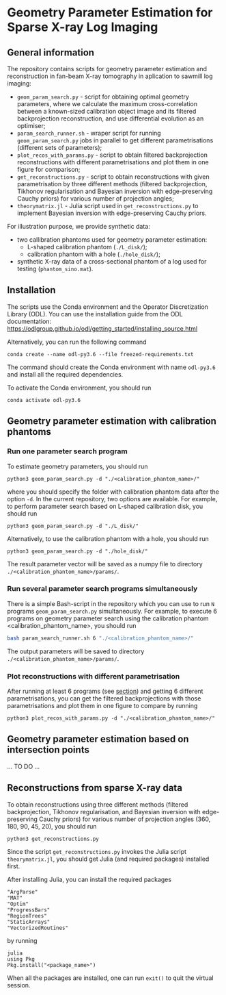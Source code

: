 # Geometry Parameter Estimation for Sparse X-ray Log Imaging
## General information
The repository contains scripts for geometry parameter estimation 
and reconstruction in fan-beam X-ray tomography in aplication to sawmill log imaging:
* `geom_param_search.py` - script for obtaining optimal geometry parameters, 
where we calculate the maximum cross-correlation between a known-sized calibration object image 
and its filtered backprojection reconstruction, 
and use differential evolution as an optimiser;
* `param_search_runner.sh` - wraper script for running `geom_param_search.py` jobs in parallel 
to get different parametrisations (different sets of parameters);
* `plot_recos_with_params.py` - script to obtain filtered backprojection reconstructions with different parametrisations
and plot them in one figure for comparison;
* `get_reconstructions.py` -  script to obtain reconstructions with given parametrisation by three different methods 
(filtered backprojection, Tikhonov regularisation and Bayesian inversion with edge-preserving Cauchy priors) 
for various number of projection angles;
* `theorymatrix.jl` - Julia script used in `get_reconstructions.py` to implement Bayesian inversion with edge-preserving Cauchy priors.

For illustration purpose, we provide synthetic data: 
* two callibration phantoms used for geometry parameter estimation:
  - L-shaped calibration phantom (```./L_disk/```);
  - calibration phantom with a hole (```./hole_disk/```);
* synthetic X-ray data of a cross-sectional phantom of a log used for testing (```phantom_sino.mat```). 

## Installation
The scripts use the Conda environment and the Operator Discretization Library (ODL).
You can use the installation guide from the ODL documentation:
https://odlgroup.github.io/odl/getting_started/installing_source.html

Alternatively, you can run the following command 

```shell
conda create --name odl-py3.6 --file freezed-requirements.txt
```

The command should create the Conda environment  with name `odl-py3.6` and install all the required  dependencies.

To activate the Conda environment, you should run 

```shell
conda activate odl-py3.6
```

## Geometry parameter estimation with calibration phantoms 

### Run one parameter search program 

To estimate geometry parameters, you should run 

```shell
python3 geom_param_search.py -d "./<calibration_phantom_name>/"
```

where you should specify the folder with calibration phantom data 
after the option `-d`. 
In the current repository, two options are available. 
For example, to perform parameter search based on L-shaped calibration disk,
you should run  

```shell
python3 geom_param_search.py -d "./L_disk/"
```

Alternatively, to use the calibration phantom with a hole, you should run

```shell 
python3 geom_param_search.py -d "./hole_disk/"
```


The result parameter vector will be saved as a numpy file to directory `./<calibration_phantom_name>/params/`.

### Run several parameter search programs simultaneously 

There is a simple Bash-script in the repository 
which you can use to run `N` programs `geom_param_search.py` simultaneously.
For example, to execute 6 programs on geometry parameter search 
using the calibration phantom <calibration_phantom_name>, you should run

```bash
bash param_search_runner.sh 6 "./<calibration_phantom_name>/"
```

The output parameters will be saved to directory `./<calibration_phantom_name>/params/`.

### Plot reconstructions with different parametrisation
After running at least 6 programs (see [section](#run-several-parameter-search-programs-simultaneously)) 
and getting 6 different parametrisations, 
you can get the filtered backprojections with those  parametrisations 
and plot them in one figure to compare by running

```shell
python3 plot_recos_with_params.py -d "./<calibration_phantom_name>/"
```

## Geometry parameter estimation based on intersection points 

... TO DO ...

## Reconstructions from sparse X-ray data 

To obtain reconstructions using three different methods 
(filtered backprojection, Tikhonov regularisation, 
and Bayesian inversion with edge-preserving Cauchy priors) 
for various number of projection angles (360, 180, 90, 45, 20), 
you should run 

```shell
python3 get_reconstructions.py
```

Since the script `get_reconstructions.py` invokes the Julia script `theorymatrix.jl`,
you should get Julia (and required packages) installed first.

After installing Julia, you can install the required packages 
```
"ArgParse"
"MAT" 
"Optim"
"ProgressBars"
"RegionTrees" 
"StaticArrays"
"VectorizedRoutines" 
```
by running 

```shell
julia
using Pkg
Pkg.install("<package_name>")
```

When all the packages are installed, one can run ```exit()``` to quit the virtual session.
